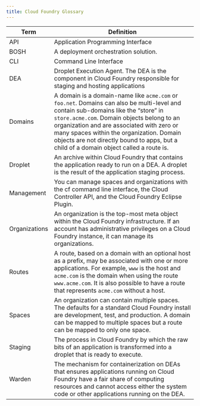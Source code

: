 ```yaml
---
title: Cloud Foundry Glossary
---
```


| Term          | Definition   |
| ------------- | ------------ |
| API           | Application Programming Interface |
| BOSH          | A deployment orchestration solution. |
| CLI           | Command Line Interface |
| DEA           | Droplet Execution Agent. The DEA is the component in Cloud Foundry responsible for staging and hosting applications |
| Domains       | A domain is a domain-name like `acme.com` or `foo.net`. Domains can also be multi-level and contain sub-domains like the “store” in `store.acme.com`. Domain objects belong to an organization and are associated with zero or many spaces within the organization. Domain objects are not directly bound to apps, but a child of a domain object called a route is. |
| Droplet       | An archive within Cloud Foundry that contains the application ready to run on a DEA. A droplet is the result of the application staging process. |
| Management    | You can manage spaces and organizations with the cf command line interface, the Cloud Controller API, and the Cloud Foundry Eclipse Plugin. |
| Organizations | An organization is the top-most meta object within the Cloud Foundry infrastructure. If an account has administrative privileges on a Cloud Foundry instance, it can manage its organizations. |
| Routes        | A route, based on a domain with an optional host as a prefix, may be associated with one or more applications. For example, `www` is the host and `acme.com` is the domain when using the route `www.acme.com`. It is also possible to have a route that represents `acme.com` without a host. |
| Spaces        | An organization can contain multiple spaces. The defaults for a standard Cloud Foundry install are development, test, and production. A domain can be mapped to multiple spaces but a route can be mapped to only one space. |
| Staging       | The process in Cloud Foundry by which the raw bits of an application is transformed into a droplet that is ready to execute. |
| Warden        | The mechanism for containerization on DEAs that ensures applications running on Cloud Foundry have a fair share of computing resources and cannot access either the system code or other applications running on the DEA. |